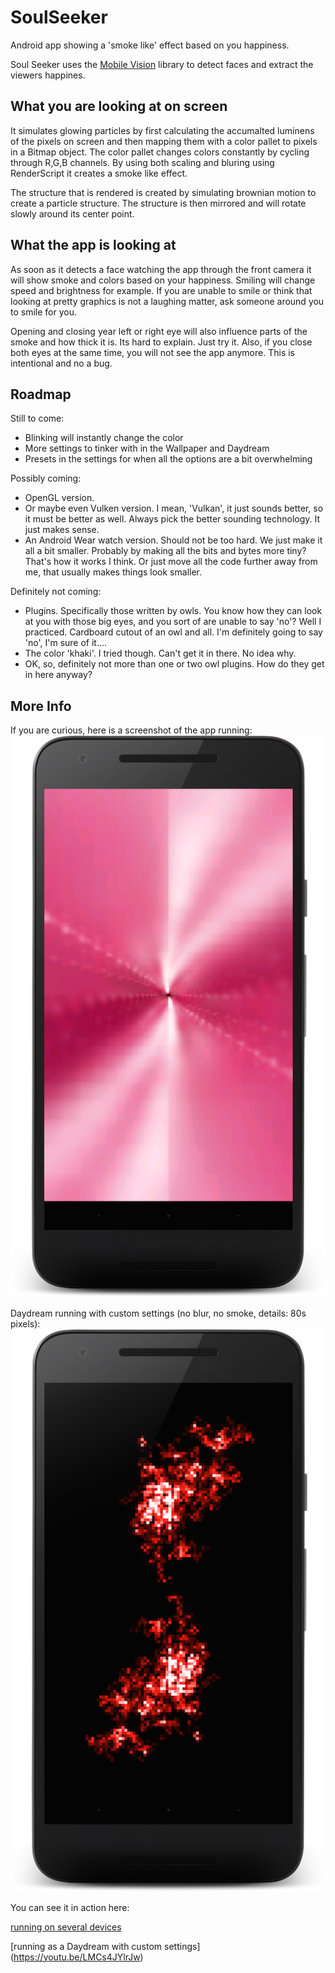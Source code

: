 # SoulSeeker
Android app showing a 'smoke like' effect based on you happiness. 

Soul Seeker uses the [Mobile Vision](https://developers.google.com/vision/introduction) library to detect faces and extract the viewers happines.

## What you are looking at on screen
It simulates glowing particles by first calculating the accumalted luminens of the pixels on screen and then mapping them with a color pallet to pixels in a Bitmap object.
The color pallet changes colors constantly by cycling through R,G,B channels.
By using both scaling and bluring using RenderScript it creates a smoke like effect.

The structure that is rendered is created by simulating brownian motion to create a particle structure. The structure is then mirrored and will rotate slowly around its center point.

## What the app is looking at
As soon as it detects a face watching the app through the front camera it will show smoke and colors based on your happiness.
Smiling will change speed and brightness for example. If you are unable to smile or think that looking at pretty graphics is not a laughing matter, ask someone around you to smile for you.

Opening and closing year left or right eye will also influence parts of the smoke and how thick it is. Its hard to explain. Just try it. Also, if you close both eyes at the same time, you will not see the app anymore. This is intentional and no a bug.

## Roadmap

Still to come:
  * Blinking will instantly change the color
  * More settings to tinker with in the Wallpaper and Daydream
  * Presets in the settings for when all the options are a bit overwhelming


Possibly coming:
  * OpenGL version.
  * Or maybe even Vulken version. I mean, 'Vulkan', it just sounds better, so it must be better as well. Always pick the better sounding technology. It just makes sense.
  * An Android Wear watch version. Should not be too hard. We just make it all a bit smaller. Probably by making all the bits and bytes more tiny? That's how it works I think. Or just move all the code further away from me, that usually makes things look smaller.


Definitely not coming:
  * Plugins. Specifically those written by owls. You know how they can look at you with those big eyes, and you sort of are unable to say 'no'? Well I practiced. Cardboard cutout of an owl and all. I'm definitely going to say 'no', I'm sure of it....
  * The color 'khaki'. I tried though. Can't get it in there. No idea why.
  * OK, so, definitely not more than one or two owl plugins. How do they get in here anyway?


## More Info
If you are curious, here is a screenshot of the app running:
![app running](screenshot_full.png)

Daydream running with custom settings (no blur, no smoke, details: 80s pixels):
![app running with custom settings](screenshot_custom.png)

You can see it in action here:

[running on several devices](https://youtu.be/zVoKHC7ecvI)

[running as a Daydream with custom settings] (https://youtu.be/LMCs4JYlrJw)
